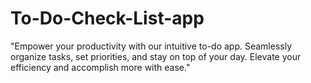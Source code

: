 # To-Do-Check-List-app
"Empower your productivity with our intuitive to-do app. Seamlessly organize tasks, set priorities, and stay on top of your day. Elevate your efficiency and accomplish more with ease."
